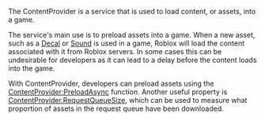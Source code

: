 The ContentProvider is a service that is used to load content, or assets, into a game.

The service's main use is to preload assets into a game. When a new asset, such as a [Decal](https://developer.roblox.com/en-us/api-reference/class/Decal) or [Sound](https://developer.roblox.com/en-us/api-reference/class/Sound) is used in a game, Roblox will load the content associated with it from Roblox servers. In some cases this can be undesirable for developers as it can lead to a delay before the content loads into the game.

With ContentProvider, developers can preload assets using the [ContentProvider:PreloadAsync](https://developer.roblox.com/en-us/api-reference/function/ContentProvider/PreloadAsync) function. Another useful property is [ContentProvider.RequestQueueSize](https://developer.roblox.com/en-us/api-reference/property/ContentProvider/RequestQueueSize), which can be used to measure what proportion of assets in the request queue have been downloaded.